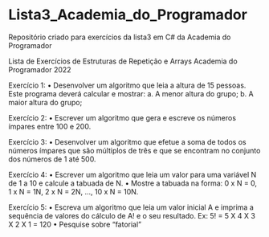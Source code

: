 # Lista3_Academia_do_Programador
Repositório criado para exercícios da lista3 em C# da Academia do Programador

Lista de Exercícios de Estruturas de Repetição e Arrays
Academia do Programador 2022

Exercício 1:
• Desenvolver um algoritmo que leia a altura de 15 pessoas. Este
programa deverá calcular e mostrar:
a. A menor altura do grupo;
b. A maior altura do grupo;

Exercício 2:
• Escrever um algoritmo que gera e escreve os números ímpares entre 100
e 200.

Exercício 3:
• Desenvolver um algoritmo que efetue a soma de todos os números
ímpares que são múltiplos de três e que se encontram no conjunto dos
números de 1 até 500.

Exercício 4:
• Escrever um algoritmo que leia um valor para uma variável N de 1 a 10 e
calcule a tabuada de N.
• Mostre a tabuada na forma: 0 x N = 0, 1 x N = 1N, 2 x N = 2N, ..., 10 x N =
10N.

Exercício 5:
• Escreva um algoritmo que leia um valor inicial A e imprima a sequência de
valores do cálculo de A! e o seu resultado.
Ex: 5! = 5 X 4 X 3 X 2 X 1 = 120
• Pesquise sobre “fatorial”
